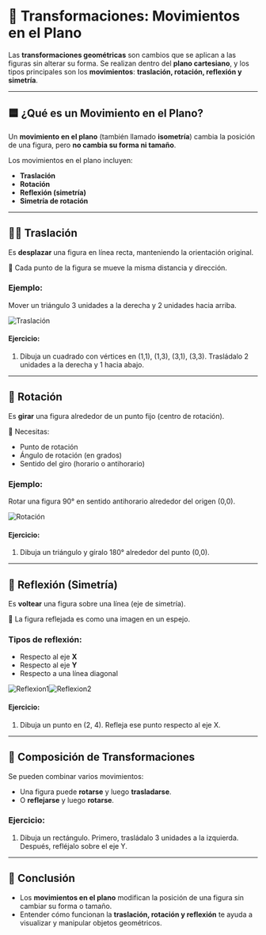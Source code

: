 # <span id="transformaciones">🔄 Transformaciones: Movimientos en el Plano</span>

Las **transformaciones geométricas** son cambios que se aplican a las figuras sin alterar su forma. Se realizan dentro del **plano cartesiano**, y los tipos principales son los **movimientos**: **traslación, rotación, reflexión y simetría**.

---
## 🟦 ¿Qué es un Movimiento en el Plano?
Un **movimiento en el plano** (también llamado **isometría**) cambia la posición de una figura, pero **no cambia su forma ni tamaño**.

Los movimientos en el plano incluyen:
- **Traslación**
- **Rotación**
- **Reflexión (simetría)**
- **Simetría de rotación**

---
## 🚶‍♂️ Traslación
Es **desplazar** una figura en línea recta, manteniendo la orientación original.

📌 Cada punto de la figura se mueve la misma distancia y dirección.

### Ejemplo:
Mover un triángulo 3 unidades a la derecha y 2 unidades hacia arriba.

![Traslación](./imagenes/matematicas/traslacion.png)

#### Ejercicio:
1. Dibuja un cuadrado con vértices en (1,1), (1,3), (3,1), (3,3). Trasládalo 2 unidades a la derecha y 1 hacia abajo.

---
## 🔄 Rotación
Es **girar** una figura alrededor de un punto fijo (centro de rotación).

📌 Necesitas:
- Punto de rotación
- Ángulo de rotación (en grados)
- Sentido del giro (horario o antihorario)

### Ejemplo:
Rotar una figura 90° en sentido antihorario alrededor del origen (0,0).

![Rotación](./imagenes/matematicas/rotacion.png)

#### Ejercicio:
1. Dibuja un triángulo y gíralo 180° alrededor del punto (0,0).

---
## 🔁 Reflexión (Simetría)
Es **voltear** una figura sobre una línea (eje de simetría).

📌 La figura reflejada es como una imagen en un espejo.

### Tipos de reflexión:
- Respecto al eje **X**
- Respecto al eje **Y**
- Respecto a una línea diagonal

![Reflexion1](./imagenes/matematicas/reflexion1.png)![Reflexion2](./imagenes/matematicas/reflexion2.png)

#### Ejercicio:
1. Dibuja un punto en (2, 4). Refleja ese punto respecto al eje X.

---
## 🔄 Composición de Transformaciones
Se pueden combinar varios movimientos:
- Una figura puede **rotarse** y luego **trasladarse**.
- O **reflejarse** y luego **rotarse**.

### Ejercicio:
1. Dibuja un rectángulo. Primero, trasládalo 3 unidades a la izquierda. Después, refléjalo sobre el eje Y.

---
## 🧠 Conclusión
- Los **movimientos en el plano** modifican la posición de una figura sin cambiar su forma o tamaño.
- Entender cómo funcionan la **traslación, rotación y reflexión** te ayuda a visualizar y manipular objetos geométricos.
